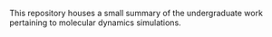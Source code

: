 This repository houses a small summary of the undergraduate work pertaining to molecular dynamics simulations.
